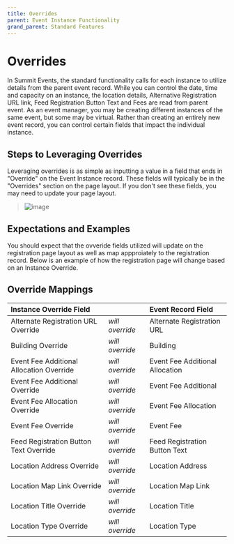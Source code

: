 ```yaml
---
title: Overrides
parent: Event Instance Functionality
grand_parent: Standard Features
---
```

# Overrides

In Summit Events, the standard functionality calls for each instance to utilize details from the parent event record. While you can control the date, time and capacity on an instance, the location details, Alternative Registration URL link, Feed Registration Button Text and Fees are read from parent event. As an event manager, you may be creating different instances of the same event, but some may be virtual. Rather than creating an entirely new event record, you can control certain fields that impact the individual instance.

## Steps to Leveraging Overrides
Leveraging overrides is as simple as inputting a value in a field that ends in "Override" on the Event Instance record. These fields will typically be in the "Overrides" section on the page layout. If you don't see these fields, you may need to update your page layout.


>![image](https://user-images.githubusercontent.com/60475518/190320886-6a6fcb0a-1ec5-45fc-984f-67d4d00ad4ce.png)


## Expectations and Examples
You should expect that the ovveride fields utilized will update on the registration page layout as well as map appproiately to the registration record. Below is an example of how the registration page will change based on an Instance Override.

## Override Mappings

|Instance Override Field | |Event Record Field|
|:-----------------------|:--------------|:-------|
|Alternate Registration URL Override| *will override* |Alternate Registration URL |
|Building Override| *will override*| Building|
|Event Fee Additional Allocation Override|*will override*| Event Fee Additional Allocation|
|Event Fee Additional Override |*will override*| Event Fee Additional|
|Event Fee Allocation Override |*will override*| Event Fee Allocation|
|Event Fee Override|*will override*| Event Fee|
|Feed Registration Button Text Override|*will override*| Feed Registration Button Text|
|Location Address Override|*will override*| Location Address|
|Location Map Link Override|*will override*| Location Map Link|
|Location Title Override|*will override*| Location Title|
|Location Type Override|*will override*| Location Type|





